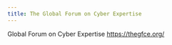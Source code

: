 ```yaml
---
title: The Global Forum on Cyber Expertise
---
```

Global Forum on Cyber Expertise
https://thegfce.org/